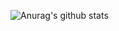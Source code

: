 ![Anurag's github stats](https://github-readme-stats.vercel.app/api?username=t-kabaya&show_icons=true)
